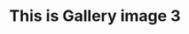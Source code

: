 ---
title: "This is Gallery image 3"
description: "This is Gallery image 3"
slug: "slide3"
coverImage:
  src: "/redesign/july2025/gallery/slide3.webp"
  alt: "This is Gallery image 3"
tags: ["restaurant", "food", "drink"]
publishDate: 1963-05-15
draft: false
---